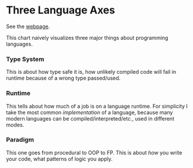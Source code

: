 # Three Language Axes

See the [webpage](https://whiteblackgoose.github.io/ThreeLanguageAxes).

This chart naively visualizes three major things about programming languages.

### Type System

This is about how type safe it is, how unlikely compiled code will fail in runtime because of a wrong type passed/used.

### Runtime

This tells about how much of a job is on a language runtime. For simplicity I take the most common *implementation* of a language, because many modern languages can be compiled/interpreted/etc., used in different modes.

### Paradigm

This one goes from procedural to OOP to FP. This is about *how* you write your code, what patterns of logic you apply.
